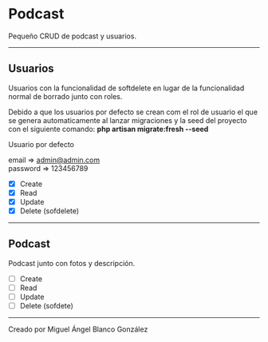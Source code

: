 # Podcast #

Pequeño CRUD de podcast y usuarios.

<hr>

## Usuarios ##

Usuarios con la funcionalidad de softdelete en lugar de la funcionalidad normal de borrado junto con roles.


Debido a que los usuarios por defecto se crean com el rol de usuario el que se genera automaticamente al lanzar migraciones y la seed del proyecto con el siguiente comando: 
<b> php artisan migrate:fresh --seed </b> 


Usuario por defecto
 
 email => admin@admin.com <br>
 password => 123456789




- [x] Create <br>
- [x] Read <br>
- [x] Update <br>
- [x] Delete (sofdelete) <br>
<hr>

## Podcast ##

Podcast junto con fotos y descripción.

- [ ] Create <br>
- [ ] Read<br>
- [ ] Update<br>
- [ ] Delete (sofdete) <br>

<hr>
Creado por Miguel Ángel Blanco González
